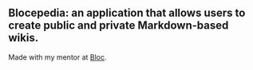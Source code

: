## Blocepedia: an application that allows users to create public and private Markdown-based wikis.
 
Made with my mentor at [Bloc](http://bloc.io).